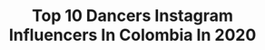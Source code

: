 ---
title: Top 10 Dancers Instagram Influencers In Colombia In 2020
description: Identify the most popular Instagram accounts on inBeat.
platform: Instagram
profiles:
  - username: "yamirootz__"
    fullname: >-
      Rootz
    location: "Colombia"
    followers: 104464
    engagement: 1558
    commentsToLikes: 0.011086
    avatar: "https://scontent-atl3-1.cdninstagram.com/v/t51.2885-19/s320x320/83920017_763506374481265_2662591861926920192_n.jpg?_nc_ht=scontent-atl3-1.cdninstagram.com&_nc_ohc=-Kqcf8tmHDcAX_22zoQ&oh=bf67f8583c8c27d06567a554a7b8b840&oe=5EB9583A"
    verified: false
    hashtags: "#noalbullying, #spotifyawards"
  - username: "isabellaguirrelopez"
    fullname: >-
      Isabella Aguirre
    location: "Colombia"
    followers: 61742
    engagement: 469
    commentsToLikes: 0.015430
    avatar: "https://scontent-amt2-1.cdninstagram.com/v/t51.2885-19/s320x320/47692522_803594450003077_950862521898631168_n.jpg?_nc_ht=scontent-amt2-1.cdninstagram.com&_nc_ohc=lLMnX0uBSMIAX_hnW2c&oh=cfe3677f84bee388663ddd3d15469f8f&oe=5EBBC04E"
    verified: false
    hashtags: "#smile, #thursday, #mejor, #moves"
  - username: "miredyrivera"
    fullname: >-
      
    location: "Colombia"
    followers: 75509
    engagement: 1392
    commentsToLikes: 0.013398
    avatar: "https://scontent-ams4-1.cdninstagram.com/v/t51.2885-19/s320x320/76742572_592929791442106_7454297169663623168_n.jpg?_nc_ht=scontent-ams4-1.cdninstagram.com&_nc_ohc=Lpy3Az57dn4AX8e1lYi&oh=3af109bf07228ff881ec9ab83b5647ea&oe=5EBA92AB"
    verified: false
    hashtags: "#teamsirena, #teamsandunguera, #lamanada, #funday"
  - username: "alejaslmella"
    fullname: >-
      Alejandra
    location: "Colombia"
    followers: 161813
    engagement: 307
    commentsToLikes: 0.011654
    avatar: "https://scontent-lht6-1.cdninstagram.com/v/t51.2885-19/s320x320/19932194_263157347510125_151205667980443648_a.jpg?_nc_ht=scontent-lht6-1.cdninstagram.com&_nc_ohc=LW8x_p-YIsIAX8INeE_&oh=485ae921c6cb942902314e2561a55bbb&oe=5EBC6143"
    verified: false
    hashtags: "#kitetrip, #mipartner, #bellamargarita, #underarmour"
  - username: "ghmicaela"
    fullname: >-
      Micaela Ghigliani
    location: "Colombia"
    followers: 2795
    engagement: 1108
    commentsToLikes: 0.054867
    avatar: "https://scontent-ams4-1.cdninstagram.com/v/t51.2885-19/s320x320/83996290_236113380746492_1773196824614535168_n.jpg?_nc_ht=scontent-ams4-1.cdninstagram.com&_nc_ohc=FT-B2LWjDwYAX84t7TD&oh=a5cddfa2b0325493d6434bba32c762d3&oe=5E87C896"
    verified: false
    hashtags: ""
  - username: "kellybarragan3"
    fullname: >-
      Kelly Barragan
    location: "Colombia"
    followers: 17325
    engagement: 352
    commentsToLikes: 0.013374
    avatar: "https://scontent-ams4-1.cdninstagram.com/v/t51.2885-19/s320x320/58468778_414704345989880_5815192058708623360_n.jpg?_nc_ht=scontent-ams4-1.cdninstagram.com&_nc_ohc=6GjVarIY3cEAX_nwB_8&oh=674fba5d8d3c866351f502c6e058aa6d&oe=5EB9303D"
    verified: false
    hashtags: "#salsacale, #caliescali, #lila, #rosses"
  - username: "dannaibeth"
    fullname: >-
      Danna
    location: "Colombia"
    followers: 2833
    engagement: 921
    commentsToLikes: 0.055154
    avatar: "https://scontent-ams4-1.cdninstagram.com/v/t51.2885-19/s320x320/27890777_2080118898889385_6903878075386167296_n.jpg?_nc_ht=scontent-ams4-1.cdninstagram.com&_nc_ohc=7eLZ1HcAdLgAX-rRdeP&oh=6f5b5401b4260104eede5dbcba85f4c9&oe=5EB8E03D"
    verified: false
    hashtags: "#dance, #danse, #dans, #flexchallenge"
  - username: "kionna_janice"
    fullname: >-
      Kionna Janice
    location: "Colombia"
    followers: 5054
    engagement: 1135
    commentsToLikes: 0.024719
    avatar: "https://scontent-ams4-1.cdninstagram.com/v/t51.2885-19/s320x320/90094174_3031687230186144_3184114347517411328_n.jpg?_nc_ht=scontent-ams4-1.cdninstagram.com&_nc_ohc=nHG9LYATLx0AX9NiExS&oh=9672bd141761a46db30d96a7a6b40f0f&oe=5EB7BAA8"
    verified: false
    hashtags: "#curlyhair, #mybestsponsor, #gopdanceacademy, #collagenbeautybooster"
  - username: "juniorvankeulen"
    fullname: >-
      Junior
    location: "Colombia"
    followers: 7745
    engagement: 497
    commentsToLikes: 0.041562
    avatar: "https://scontent-amt2-1.cdninstagram.com/v/t51.2885-19/s320x320/64789840_447644979390936_4842478607223750656_n.jpg?_nc_ht=scontent-amt2-1.cdninstagram.com&_nc_ohc=pidULIbyWlsAX_WEMI9&oh=66348248da65db7a874b7c66c3583aa7&oe=5EB685A2"
    verified: false
    hashtags: "#lhbti, #muglerexhibition, #actingstraight, #prideamsterdam"
  - username: "fredd.linares"
    fullname: >-
      FREDD LINARES
    location: "Colombia"
    followers: 12341
    engagement: 479
    commentsToLikes: 0.012463
    avatar: "https://scontent-ams4-1.cdninstagram.com/v/t51.2885-19/s320x320/79601748_538644350057431_6425358322781650944_n.jpg?_nc_ht=scontent-ams4-1.cdninstagram.com&_nc_ohc=BqR7Bye8Y1wAX-fN3Nc&oh=e13bd639fdb2611affc1221f54a79f9d&oe=5EB95D3A"
    verified: false
    hashtags: "#2020"
---